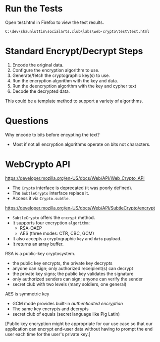 # Run the Tests

Open test.html in Firefox to view the test results.

    C:\dev\shaunluttin\socialarts.club\labs\web-crypto\test\test.html

# Standard Encrypt/Decrypt Steps

1. Encode the original data.
2. Configure the encryption algorithm to use.
3. Generate/fetch the cryptographic key(s) to use.
4. Run the encryption algorithm with the key and data.
4. Run the deencryption algorithm with the key and cypher text
4. Decode the decrypted data.

This could be a template method to support a variety of algorithms.

# Questions

Why encode to bits before encypting the text?

* Most if not all encryption algorithms operate on bits not characters.

# WebCrypto API

https://developer.mozilla.org/en-US/docs/Web/API/Web_Crypto_API

* The `Crypto` interface is deprecated (it was poorly defined).
* The `SubtleCrypto` interface replace it.
* Access it via `Crypto.subtle`.

https://developer.mozilla.org/en-US/docs/Web/API/SubtleCrypto/encrypt

* `SubtleCrypto` offers the `encrypt` method.
* It supports four encryption `algorithm`: 
    * RSA-OAEP
    * AES (three modes: CTR, CBC, GCM)
* It also accepts a cryptographic `key` and `data` payload.
* It returns an array buffer.

RSA is a public-key cryptosystem.
* the public key encrypts, the private key decrypts
* anyone can sign; only authorized receipient(s) can decrypt
* the private key signs; the public key validates the signature
* only authorized senders can sign; anyone can verify the sender
* secret club with two levels (many soldiers, one general)

AES is symmetric key 
* GCM mode provides built-in *authenticated encryption*
* The same key encrypts and decrypts
* secret club of equals (secret language like Pig Latin)

[Public key encryption might be appropriate for our use case so that our application can encrypt end-user data without having to prompt the end
user each time for the user's private key.]